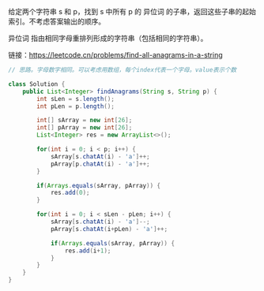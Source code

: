 给定两个字符串 s 和 p，找到 s 中所有 p 的 异位词 的子串，返回这些子串的起始索引。不考虑答案输出的顺序。

异位词 指由相同字母重排列形成的字符串（包括相同的字符串）。

链接：https://leetcode.cn/problems/find-all-anagrams-in-a-string


```java
// 思路。字母数字相同。可以考虑用数组，每个index代表一个字母。value表示个数

class Solution {
    public List<Integer> findAnagrams(String s, String p) {
        int sLen = s.length();
        int pLen = p.length();

        int[] sArray = new int[26];
        int[] pArray = new int[26];
        List<Integer> res = new ArrayList<>();

        for(int i = 0; i < p; i++) {
            sArray[s.chatAt(i) - 'a']++;
            pArray[p.chatAt(i) - 'a']++;
        }

        if(Arrays.equals(sArray, pArray)) {
            res.add(0);
        }

        for(int i = 0; i < sLen - pLen; i++) {
            sArray[s.chatAt(i) - 'a']--;
            pArray[s.chatAt(i+pLen) - 'a']++;

            if(Arrays.equals(sArray, pArray)) {
                res.add(i+1);
            }
        }
    }
}
```

